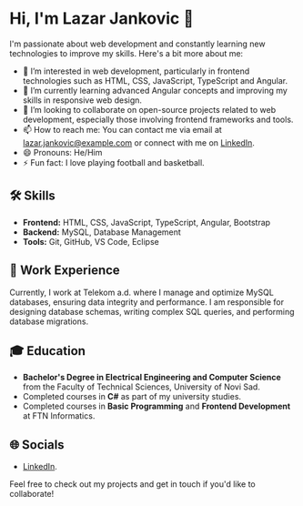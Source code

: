 # Hi, I'm Lazar Jankovic 👋

I'm passionate about web development and constantly learning new technologies to improve my skills. Here's a bit more about me:

- 👀 I’m interested in web development, particularly in frontend technologies such as HTML, CSS, JavaScript, TypeScript and Angular.
- 🌱 I’m currently learning advanced Angular concepts and improving my skills in responsive web design.
- 💞️ I’m looking to collaborate on open-source projects related to web development, especially those involving frontend frameworks and tools.
- 📫 How to reach me: You can contact me via email at lazar.jankovic@example.com or connect with me on [LinkedIn](https://www.linkedin.com/in/lazar-jankovi%C4%87-b99695264/).
- 😄 Pronouns: He/Him
- ⚡ Fun fact: I love playing football and basketball.

## 🛠️ Skills
- **Frontend:** HTML, CSS, JavaScript, TypeScript, Angular, Bootstrap
- **Backend:** MySQL, Database Management
- **Tools:** Git, GitHub, VS Code, Eclipse


## 💼 Work Experience
Currently, I work at Telekom a.d. where I manage and optimize MySQL databases, ensuring data integrity and performance. I am responsible for designing database schemas, writing complex SQL queries, and performing database migrations.

## 🎓 Education
- **Bachelor's Degree in Electrical Engineering and Computer Science** from the Faculty of Technical Sciences, University of Novi Sad.
- Completed courses in **C#** as part of my university studies.
- Completed courses in **Basic Programming** and **Frontend Development** at FTN Informatics.


## 🌐 Socials
- [LinkedIn](https://www.linkedin.com/in/lazar-jankovi%C4%87-b99695264/).

Feel free to check out my projects and get in touch if you'd like to collaborate!
